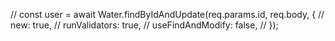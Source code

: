 // const user = await Water.findByIdAndUpdate(req.params.id, req.body, {
// new: true,
// runValidators: true,
// useFindAndModify: false,
// });
